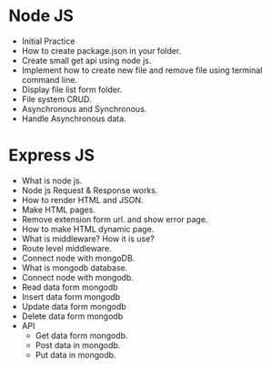 # Node JS

- Initial Practice
- How to create package.json in your folder.
- Create small get api using node js.
- Implement how to create new file and remove file using terminal command line.
- Display file list form folder.
- File system CRUD.
- Asynchronous and Synchronous.
- Handle Asynchronous data.

# Express JS

- What is node js.
- Node js Request & Response works.
- How to render HTML and JSON.
- Make HTML pages.
- Remove extension form url. and show error page.
- How to make HTML dynamic page.
- What is middleware? How it is use?
- Route level middleware.
- Connect node with mongoDB.
- What is mongodb database.
- Connect node with mongodb.
- Read data form mongodb
- Insert data form mongodb
- Update data form mongodb
- Delete data form mongodb
- API
  - Get data form mongodb.
  - Post data in mongodb.
  - Put data in mongodb.
